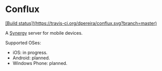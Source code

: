 Conflux 
=======

[[Build status]!(https://travis-ci.org/dpereira/conflux.svg?branch=master)](https://travis-ci.org/dpereira/conflux)

A [Synergy](http://synergy-project.org/) server for mobile devices.

Supported OSes:

 - iOS: in progress.
 - Android: planned.
 - Windows Phone: planned.
